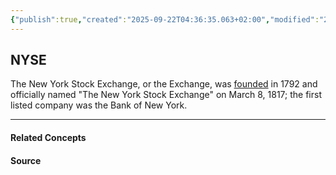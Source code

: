 ```yaml
---
{"publish":true,"created":"2025-09-22T04:36:35.063+02:00","modified":"2025-03-29T11:22:05.581+01:00","tags":["finance","history"],"cssclasses":""}
---
```


## NYSE

The New York Stock Exchange, or the Exchange, was [founded](https://www.investopedia.com/articles/07/stock-exchange-history.asp) in 1792 and officially named "The New York Stock Exchange" on March 8, 1817; the first listed company was the Bank of New York.

---
#### Related Concepts

#### Source

